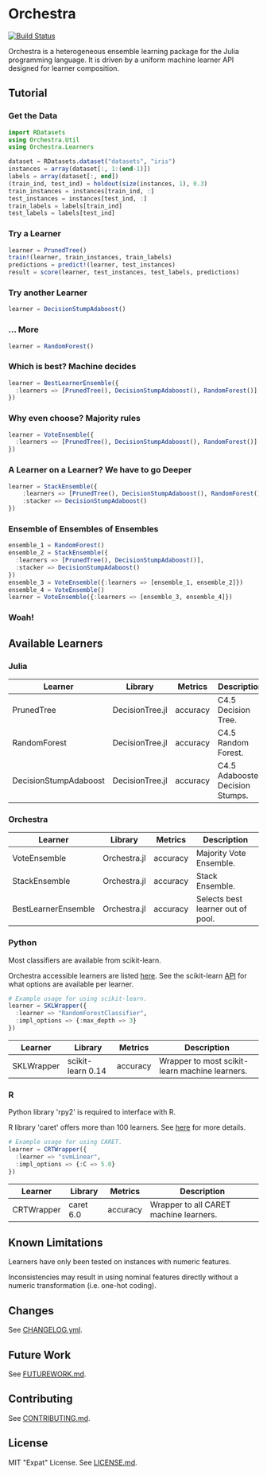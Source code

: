 # Orchestra

[![Build Status](https://travis-ci.org/svs14/Orchestra.jl.svg?branch=master)](https://travis-ci.org/svs14/Orchestra.jl)

Orchestra is a heterogeneous ensemble learning package for the Julia programming
language. It is driven by a uniform machine learner API designed for learner
composition.

## Tutorial

### Get the Data

```julia
import RDatasets
using Orchestra.Util
using Orchestra.Learners

dataset = RDatasets.dataset("datasets", "iris")
instances = array(dataset[:, 1:(end-1)])
labels = array(dataset[:, end])
(train_ind, test_ind) = holdout(size(instances, 1), 0.3)
train_instances = instances[train_ind, :]
test_instances = instances[test_ind, :]
train_labels = labels[train_ind]
test_labels = labels[test_ind]
```

### Try a Learner

```julia
learner = PrunedTree()
train!(learner, train_instances, train_labels)
predictions = predict!(learner, test_instances)
result = score(learner, test_instances, test_labels, predictions)
```

### Try another Learner

```julia
learner = DecisionStumpAdaboost()
```

### ... More

```julia
learner = RandomForest()
```

### Which is best? Machine decides

```julia
learner = BestLearnerEnsemble({
  :learners => [PrunedTree(), DecisionStumpAdaboost(), RandomForest()]
})
```

### Why even choose? Majority rules

```julia
learner = VoteEnsemble({
  :learners => [PrunedTree(), DecisionStumpAdaboost(), RandomForest()]
})
```

### A Learner on a Learner? We have to go Deeper

```julia
learner = StackEnsemble({
    :learners => [PrunedTree(), DecisionStumpAdaboost(), RandomForest()], 
    :stacker => DecisionStumpAdaboost()
})
```

### Ensemble of Ensembles of Ensembles

```julia
ensemble_1 = RandomForest()
ensemble_2 = StackEnsemble({
  :learners => [PrunedTree(), DecisionStumpAdaboost()], 
  :stacker => DecisionStumpAdaboost()
})
ensemble_3 = VoteEnsemble({:learners => [ensemble_1, ensemble_2]})
ensemble_4 = VoteEnsemble()
learner = VoteEnsemble({:learners => [ensemble_3, ensemble_4]})
```

### Woah!

## Available Learners

### Julia

| Learner               | Library           | Metrics  | Description                                      |
|-----------------------|-------------------|----------|--------------------------------------------------|
| PrunedTree            | DecisionTree.jl   | accuracy | C4.5 Decision Tree.                              |
| RandomForest          | DecisionTree.jl   | accuracy | C4.5 Random Forest.                              |
| DecisionStumpAdaboost | DecisionTree.jl   | accuracy | C4.5 Adaboosted Decision Stumps.                 |


### Orchestra

| Learner               | Library           | Metrics  | Description                                      |
|-----------------------|-------------------|----------|--------------------------------------------------|
| VoteEnsemble          | Orchestra.jl      | accuracy | Majority Vote Ensemble.                          |
| StackEnsemble         | Orchestra.jl      | accuracy | Stack Ensemble.                                  |
| BestLearnerEnsemble   | Orchestra.jl      | accuracy | Selects best learner out of pool.                |


### Python

Most classifiers are available from scikit-learn.

Orchestra accessible learners are listed [here](src/learners/python/scikit_learn.jl).
See the scikit-learn [API](http://scikit-learn.org/stable/modules/classes.html) for what options are available per learner.

```julia
# Example usage for using scikit-learn.
learner = SKLWrapper({
  :learner => "RandomForestClassifier", 
  :impl_options => {:max_depth => 3}
})
```

| Learner               | Library           | Metrics  | Description                                      |
|-----------------------|-------------------|----------|--------------------------------------------------|
| SKLWrapper            | scikit-learn 0.14 | accuracy | Wrapper to most scikit-learn machine learners.   |


### R

Python library 'rpy2' is required to interface with R.

R library 'caret' offers more than 100 learners. 
See [here](http://caret.r-forge.r-project.org/modelList.html) for more details.

```julia
# Example usage for using CARET.
learner = CRTWrapper({
  :learner => "svmLinear", 
  :impl_options => {:C => 5.0}
})
```

| Learner               | Library           | Metrics  | Description                                      |
|-----------------------|-------------------|----------|--------------------------------------------------|
| CRTWrapper            | caret 6.0         | accuracy | Wrapper to all CARET machine learners.           |

## Known Limitations

Learners have only been tested on instances with numeric features. 

Inconsistencies may result in using nominal features directly without a numeric transformation (i.e. one-hot coding).

## Changes

See [CHANGELOG.yml](CHANGELOG.yml).

## Future Work

See [FUTUREWORK.md](FUTUREWORK.md).

## Contributing 

See [CONTRIBUTING.md](CONTRIBUTING.md).

## License

MIT "Expat" License. See [LICENSE.md](LICENSE.md).
